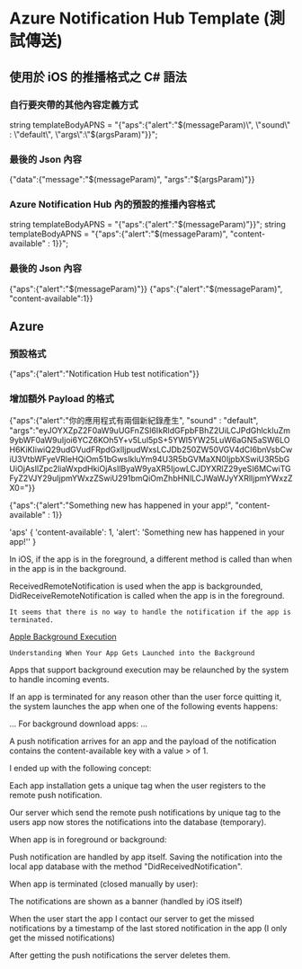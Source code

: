 #  Azure Notification Hub Template (測試傳送)

## 使用於 iOS 的推播格式之 C# 語法

### 自行要夾帶的其他內容定義方式

string templateBodyAPNS = "{\"aps\":{\"alert\":\"$(messageParam)\", \"sound\" : \"default\", \"args\":\"$(argsParam)\"}}";

### 最後的 Json 內容

{"data":{"message":"$(messageParam)", "args":"$(argsParam)"}}

### Azure Notification Hub 內的預設的推播內容格式

string templateBodyAPNS = "{\"aps\":{\"alert\":\"$(messageParam)\"}}";
string templateBodyAPNS = "{\"aps\":{\"alert\":\"$(messageParam)\", \"content-available\" : 1}}";

### 最後的 Json 內容

{"aps":{"alert":"$(messageParam)"}}
{"aps":{"alert":"$(messageParam)", "content-available":1}}


## Azure

### 預設格式

 {"aps":{"alert":"Notification Hub test notification"}}

### 增加額外 Payload 的格式

{"aps":{"alert":"你的應用程式有兩個新紀錄產生", "sound" : "default", "args":"eyJOYXZpZ2F0aW9uUGFnZSI6IkRldGFpbFBhZ2UiLCJPdGhlckluZm9ybWF0aW9uIjoi6YCZ6KOh5Y+v5Lul5pS+5YWl5YW25LuW6aGN5aSW6LOH6KiKIiwiQ29udGVudFRpdGxlIjpudWxsLCJDb250ZW50VGV4dCI6bnVsbCwiU3VtbWFyeVRleHQiOm51bGwsIkluYm94U3R5bGVMaXN0IjpbXSwiU3R5bGUiOjAsIlZpc2liaWxpdHkiOjAsIlByaW9yaXR5IjowLCJDYXRlZ29yeSI6MCwiTGFyZ2VJY29uIjpmYWxzZSwiU291bmQiOmZhbHNlLCJWaWJyYXRlIjpmYWxzZX0="}}

{"aps":{"alert":"Something new has happened in your app!", "content-available" : 1}}


'aps' {
  'content-available': 1,
  'alert': 'Something new has happened in your app!''
}

In iOS, if the app is in the foreground, a different method is called than when in the app is in the background. 

ReceivedRemoteNotification is used when the app is backgrounded, DidReceiveRemoteNotification is called when the app is in the foreground.

`It seems that there is no way to handle the notification if the app is terminated.`

[Apple Background Execution](https://developer.apple.com/library/content/documentation/iPhone/Conceptual/iPhoneOSProgrammingGuide/BackgroundExecution/BackgroundExecution.html#//apple_ref/doc/uid/TP40007072-CH4-SW57)

`Understanding When Your App Gets Launched into the Background`

Apps that support background execution may be relaunched by the system to handle incoming events. 

If an app is terminated for any reason other than the user force quitting it, the system launches the app when one of the following events happens:


...
For background download apps:
...

A push notification arrives for an app and the payload of the notification contains the content-available key with a value > of 1.

I ended up with the following concept:

Each app installation gets a unique tag when the user registers to the remote push notification.

Our server which send the remote push notifications by unique tag to the users app now stores the notifications into the database (temporary).

When app is in foreground or background:

Push notification are handled by app itself. Saving the notification into the local app database with the method "DidReceivedNotification".

When app is terminated (closed manually by user):

The notifications are shown as a banner (handled by iOS itself)

When the user start the app I contact our server to get the missed notifications by a timestamp of the last stored notification in the app (I only get the missed notifications)

After getting the push notifications the server deletes them.



